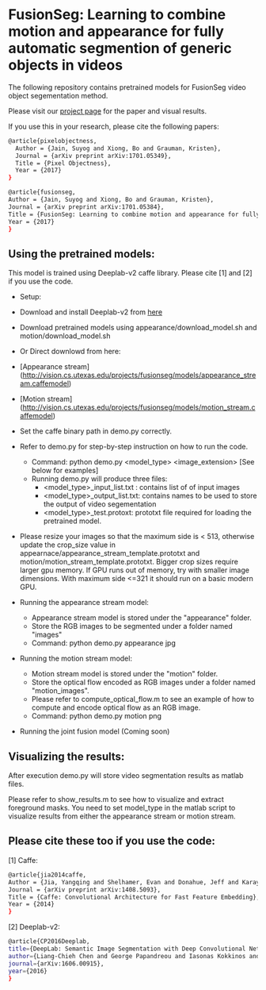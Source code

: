 # FusionSeg: Learning to combine motion and appearance for fully automatic segmention of generic objects in videos 

The following repository contains pretrained models for FusionSeg video object segementation method.

Please visit our [project page](http://vision.cs.utexas.edu/projects/fusionseg/) for the paper and visual results.

If you use this in your research, please cite the following papers:

```sh
@article{pixelobjectness,
  Author = {Jain, Suyog and Xiong, Bo and Grauman, Kristen},
  Journal = {arXiv preprint arXiv:1701.05349},
  Title = {Pixel Objectness},
  Year = {2017}
}
```

```sh
@article{fusionseg,
Author = {Jain, Suyog and Xiong, Bo and Grauman, Kristen},
Journal = {arXiv preprint arXiv:1701.05384},
Title = {FusionSeg: Learning to combine motion and appearance for fully automatic segmention of generic objects in videos},
Year = {2017}
}
```


## Using the pretrained models:

This model is trained using Deeplab-v2 caffe library. Please cite [1] and [2] if you use the code.

- Setup: 
 - Download and install Deeplab-v2 from [here](https://bitbucket.org/aquariusjay/deeplab-public-ver2)
 - Download pretrained models using appearance/download_model.sh and motion/download_model.sh
 - Or Direct downlowd from here:
  - [Appearance stream] (http://vision.cs.utexas.edu/projects/fusionseg/models/appearance_stream.caffemodel)
  - [Motion stream] (http://vision.cs.utexas.edu/projects/fusionseg/models/motion_stream.caffemodel)

- Set the caffe binary path in demo.py correctly.

- Refer to demo.py for step-by-step instruction on how to run the code.
  - Command: python demo.py <model_type> <image_extension> [See below for examples]  
  - Running demo.py will produce three files:
    - <model_type>_input_list.txt : contains list of of input images
    - <model_type>_output_list.txt: contains names to be used to store the output of video segementation
    - <model_type>_test.protoxt: prototxt file required for loading the pretrained model.

- Please resize your images so that the maximum side is < 513, otherwise update the crop_size value in appearnace/appearance_stream_template.prototxt and motion/motion_stream_template.prototxt. Bigger crop sizes require larger gpu memory. If GPU runs out of memory, try with smaller image dimensions. With maximum side <=321 it should run on a basic modern GPU.

- Running the appearance stream model:
  - Appearance stream model is stored under the "appearance" folder.
  - Store the RGB images to be segmented under a folder named "images"
  - Command: python demo.py appearance jpg

- Running the motion stream model:
  - Motion stream model is stored under the "motion" folder.
  - Store the optical flow encoded as RGB images under a folder named "motion_images".
  - Please refer to compute_optical_flow.m to see an example of how to compute and encode optical flow as an RGB image.
  - Command: python demo.py motion png

- Running the joint fusion model (Coming soon)


## Visualizing the results:

After execution demo.py will store video segmentation results as matlab files.

Please refer to show_results.m to see how to visualize and extract foreground masks. You need to set model_type in the matlab script to visualize results from either the appearance stream or motion stream. 

## Please cite these too if you use the code:

[1] Caffe:

```sh
@article{jia2014caffe,
Author = {Jia, Yangqing and Shelhamer, Evan and Donahue, Jeff and Karayev, Sergey and Long, Jonathan and Girshick, Ross and Guadarrama, Sergio and Darrell, Trevor},
Journal = {arXiv preprint arXiv:1408.5093},
Title = {Caffe: Convolutional Architecture for Fast Feature Embedding},
Year = {2014}
}
```

[2] Deeplab-v2:

```sh
@article{CP2016Deeplab,
title={DeepLab: Semantic Image Segmentation with Deep Convolutional Nets, Atrous Convolution, and Fully Connected CRFs},
author={Liang-Chieh Chen and George Papandreou and Iasonas Kokkinos and Kevin Murphy and Alan L Yuille},
journal={arXiv:1606.00915},
year={2016}
}
```
